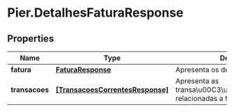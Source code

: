 # Pier.DetalhesFaturaResponse

## Properties
Name | Type | Description | Notes
------------ | ------------- | ------------- | -------------
**fatura** | [**FaturaResponse**](FaturaResponse.md) | Apresenta os detalhes da fatura | [optional] 
**transacoes** | [**[TransacoesCorrentesResponse]**](TransacoesCorrentesResponse.md) | Apresenta as transa\u00C3\u00A7\u00C3\u00B5es relacionadas a fatura. | [optional] 



